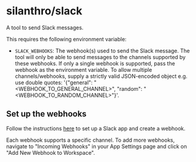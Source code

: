 # silanthro/slack

A tool to send Slack messages.

This requires the following environment variable:

- `SLACK_WEBHOOKS`: The webhook(s) used to send the Slack message. The tool will only be able to send messages to the channels supported by these webhooks. If only a single webhook is supported, pass the webhook as the environment variable. To allow multiple channels/webhooks, supply a strictly valid JSON-encoded object e.g. use double quotes: '{"general": "<WEBHOOK_TO_GENERAL_CHANNEL>", "random": "<WEBHOOK_TO_RANDOM_CHANNEL>"}'.


## Set up the webhooks

Follow the instructions [here](https://api.slack.com/messaging/webhooks) to set up a Slack app and create a webhook.

Each webhook supports a specific channel. To add more webhooks, navigate to "Incoming Webhooks" in your App Settings page and click on "Add New Webhook to Workspace".
